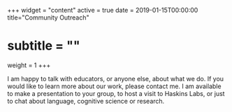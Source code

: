 +++
widget = "content"
active = true
date = 2019-01-15T00:00:00
title="Community Outreach"
# subtitle = ""
weight = 1 
+++

I am happy to talk with educators, or anyone else, about what we do. If you would like to learn more about our work, please contact me. I am available to make a presentation to your group, to host a visit to Haskins Labs, or just to chat about language, cognitive science or research.

